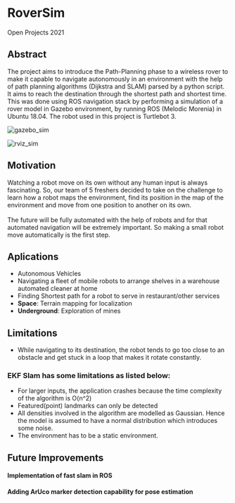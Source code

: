 # RoverSim
Open Projects 2021

## Abstract

The project aims to introduce the Path-Planning phase to a wireless rover to make it capable to navigate autonomously in an environment with the help of path planning algorithms (Dijkstra and SLAM) parsed by a python script. It aims to reach the destination through the shortest path and shortest time. This was done using ROS navigation stack by performing a simulation of a rover model in Gazebo environment, by running ROS (Melodic Morenia) in Ubuntu 18.04. The robot used in this project is Turtlebot 3.

![gazebo_sim](https://github.com/brahatesh/RoverSim-1/blob/main/Images%20and%20Videos/Gifs/gazebo_sim.gif "Simulation in Gazebo")

![rviz_sim](https://github.com/brahatesh/RoverSim-1/blob/main/Images%20and%20Videos/Gifs/rviz_sim.gif "Simulation in RViz")


## Motivation

<p>Watching a robot move on its own without any human input is always fascinating. So, our team of 5 freshers decided to take on the challenge to learn how a robot maps the environment, find its position in the map of the environment and move from one position to another on its own.<br><br>The future will be fully automated with the help of robots and for that automated navigation will be extremely important. So making a small robot move automatically is the first step.</p>

## Aplications

* Autonomous Vehicles
* Navigating a fleet of mobile robots to arrange shelves in a warehouse automated cleaner at home
* Finding Shortest path for a robot to serve in restaurant/other services
* **Space**: Terrain mapping for localization
* **Underground**: Exploration of mines

## Limitations

* While navigating to its destination, the robot tends to go too close to an obstacle and get stuck in a loop that makes it rotate constantly.
### EKF Slam has some limitations as listed below:
* For larger inputs, the application crashes because the time complexity of the algorithm is O(n^2)
* Featured(point) landmarks can only be detected
* All densities involved in the algorithm are modelled as Gaussian. Hence the model is assumed to have a normal distribution which introduces some noise.
* The environment has to be a static environment.

## Future Improvements
#### Implementation of fast slam in ROS
#### Adding ArUco marker detection capability for pose estimation
